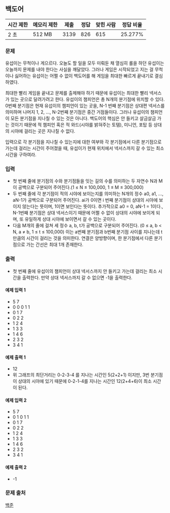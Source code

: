 ## 백도어
 
|시간 제한|	메모리 제한|	제출|	정답|	맞힌 사람|	정답 비율|
|---|---|---|---|---|---|
|2 초|	512 MB|	3139|	826|	615|	25.277%|

### 문제
유섭이는 무척이나 게으르다. 오늘도 할 일을 모두 미뤄둔 채 열심히 롤을 하던 유섭이는 오늘까지 문제를 내야 한다는 사실을 깨달았다. 그러나 게임은 시작되었고 지는 걸 무척이나 싫어하는 유섭이는 어쩔 수 없이 백도어를 해 게임을 최대한 빠르게 끝내기로 결심하였다.

최대한 빨리 게임을 끝내고 문제를 출제해야 하기 때문에 유섭이는 최대한 빨리 넥서스가 있는 곳으로 달려가려고 한다. 유섭이의 챔피언은 총 N개의 분기점에 위치할 수 있다. 0번째 분기점은 현재 유섭이의 챔피언이 있는 곳을, N-1 번째 분기점은 상대편 넥서스를 의미하며 나머지 1, 2, ..., N-2번째 분기점은 중간 거점들이다. 그러나 유섭이의 챔피언이 모든 분기점을 지나칠 수 있는 것은 아니다. 백도어의 핵심은 안 들키고 살금살금 가는 것이기 때문에 적 챔피언 혹은 적 와드(시야를 밝혀주는 토템), 미니언, 포탑 등 상대의 시야에 걸리는 곳은 지나칠 수 없다.

입력으로 각 분기점을 지나칠 수 있는지에 대한 여부와 각 분기점에서 다른 분기점으로 가는데 걸리는 시간이 주어졌을 때, 유섭이가 현재 위치에서 넥서스까지 갈 수 있는 최소 시간을 구하여라.

### 입력
- 첫 번째 줄에 분기점의 수와 분기점들을 잇는 길의 수를 의미하는 두 자연수 N과 M이 공백으로 구분되어 주어진다.(1 ≤ N ≤ 100,000, 1 ≤ M ≤ 300,000)
- 두 번째 줄에 각 분기점이 적의 시야에 보이는지를 의미하는 N개의 정수 a0, a1, ..., aN-1가 공백으로 구분되어 주어진다. ai가 0이면 i 번째 분기점이 상대의 시야에 보이지 않는다는 뜻이며, 1이면 보인다는 뜻이다. 추가적으로 a0 = 0, aN-1 = 1이다., N-1번째 분기점은 상대 넥서스이기 때문에 어쩔 수 없이 상대의 시야에 보이게 되며, 또 유일하게 상대 시야에 보이면서 갈 수 있는 곳이다.
- 다음 M개의 줄에 걸쳐 세 정수 a, b, t가 공백으로 구분되어 주어진다. (0 ≤ a, b < N, a ≠ b, 1 ≤ t ≤ 100,000) 이는 a번째 분기점과 b번째 분기점 사이를 지나는데 t만큼의 시간이 걸리는 것을 의미한다. 연결은 양방향이며, 한 분기점에서 다른 분기점으로 가는 간선은 최대 1개 존재한다.

### 출력
- 첫 번째 줄에 유섭이의 챔피언이 상대 넥서스까지 안 들키고 가는데 걸리는 최소 시간을 출력한다. 만약 상대 넥서스까지 갈 수 없으면 -1을 출력한다.

#### 예제 입력 1 
- 5 7
- 0 0 0 1 1
- 0 1 7
- 0 2 2
- 1 2 4
- 1 3 3
- 1 4 6
- 2 3 2
- 3 4 1
#### 예제 출력 1 
- 12
- 위 그래프의 최단거리는 0-2-3-4 를 지나는 시간인 5(2+2+1) 이지만, 3번 분기점이 상대의 시야에 있기 때문에 0-2-1-4를 지나는 시간인 12(2+4+6)이 최소 시간이 된다.

#### 예제 입력 2 
- 5 7
- 0 1 0 1 1
- 0 1 7
- 0 2 2
- 1 2 4
- 1 3 3
- 1 4 6
- 2 3 2
- 3 4 1
#### 예제 출력 2 
- -1

### 문제 출처
[백준](https://www.acmicpc.net/problem/17396)